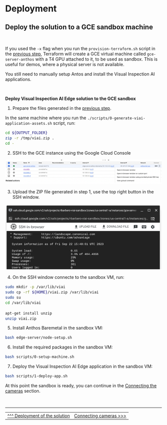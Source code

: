 # Deployment

## Deploy the solution to a GCE sandbox machine

<br>

If you used the `-x` flag when you run the `provision-terraform.sh` script in the [previous step](./provisiongcp.md), Terraform will create a GCE virtual machine called `gce-server-anthos` with a T4 GPU attached to it, to be used as sandbox. This is useful for demos, where a physical server is not available.

You still need to manually setup Antos and install the Visual Inspection AI applications.

<br>

__Deploy Visual Inspection AI Edge solution to the GCE sandbox__

1. Prepare the files generated in the [previous step](./createviai.md).

In the same machine where you run the `./scripts/0-generate-viai-application-assets.sh` script, run:

```bash
cd ${OUTPUT_FOLDER}
zip -r /tmp/viai.zip .
cd -
```

2. SSH to the GCE instance using the Google Cloud Console

![ssh from cloud console](./images/sshscreenshot.png)

3. Upload the ZIP file generated in step 1, use the top right button in the SSH window.

![ssh upload file](./images/sshuploadfile.png)

4. On the SSH window connecte to the sandbox VM, run:

```bash
sudo mkdir -p /var/lib/viai
sudo cp -rf ${HOME}/viai.zip /var/lib/viai
sudo su
cd /var/lib/viai

apt-get install unzip
unzip viai.zip
```

5. Install Anthos Baremetal in the sandbox VM:

```bash
bash edge-server/node-setup.sh
```

6. Install the required packages in the sandbox VM:

```bash
bash scripts/0-setup-machine.sh
```

7. Deploy the Visual Inspection AI Edge application in the sandbox VM:

```bash
bash scripts/1-deploy-app.sh
```


At this point the sandbox is ready, you can continue in the [Connecting the cameras](./connectingcameras.md) section.

</br>

___

<table width="100%">
<tr><td><a href="./deployedge.md">^^^ Deployment of the solution</td><td><a href="./connectingcameras.md">Connecting cameras >>></td></tr>
</table>
